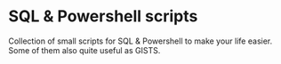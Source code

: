 # SQL & Powershell scripts
Collection of small scripts for SQL &amp; Powershell to make your life easier.
Some of them also quite useful as GISTS.
